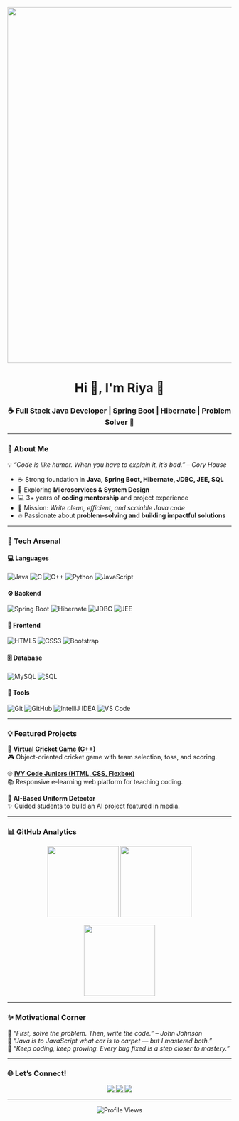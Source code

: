 <!-- Header Banner -->
<p align="center">
  <img src="https://media.giphy.com/media/SWoSkN6DxTszqIKEqv/giphy.gif" width="800"/>
</p>

<h1 align="center">Hi 👋, I'm Riya 💙</h1>
<h3 align="center">☕ Full Stack Java Developer | Spring Boot | Hibernate | Problem Solver 🚀</h3>

---

### 🌟 About Me  
💡 *“Code is like humor. When you have to explain it, it’s bad.” – Cory House*  

- ☕ Strong foundation in **Java, Spring Boot, Hibernate, JDBC, JEE, SQL**  
- 🌱 Exploring **Microservices & System Design**  
- 💻 3+ years of **coding mentorship** and project experience  
- 🎯 Mission: *Write clean, efficient, and scalable Java code*  
- 🔥 Passionate about **problem-solving and building impactful solutions**  

---

### 🚀 Tech Arsenal  

#### 💻 Languages  
![Java](https://img.shields.io/badge/Java-ED8B00?style=for-the-badge&logo=openjdk&logoColor=white)
![C](https://img.shields.io/badge/C-00599C?style=for-the-badge&logo=c&logoColor=white)
![C++](https://img.shields.io/badge/C++-00599C?style=for-the-badge&logo=cplusplus&logoColor=white)
![Python](https://img.shields.io/badge/Python-3776AB?style=for-the-badge&logo=python&logoColor=white)
![JavaScript](https://img.shields.io/badge/JavaScript-F7DF1E?style=for-the-badge&logo=javascript&logoColor=black)

#### ⚙️ Backend  
![Spring Boot](https://img.shields.io/badge/Spring%20Boot-6DB33F?style=for-the-badge&logo=springboot&logoColor=white)
![Hibernate](https://img.shields.io/badge/Hibernate-59666C?style=for-the-badge&logo=hibernate&logoColor=white)
![JDBC](https://img.shields.io/badge/JDBC-007396?style=for-the-badge&logo=java&logoColor=white)
![JEE](https://img.shields.io/badge/JEE-5382A1?style=for-the-badge&logo=java&logoColor=white)

#### 🎨 Frontend  
![HTML5](https://img.shields.io/badge/HTML5-E34F26?style=for-the-badge&logo=html5&logoColor=white)
![CSS3](https://img.shields.io/badge/CSS3-1572B6?style=for-the-badge&logo=css3&logoColor=white)
![Bootstrap](https://img.shields.io/badge/Bootstrap-563D7C?style=for-the-badge&logo=bootstrap&logoColor=white)

#### 🗄️ Database  
![MySQL](https://img.shields.io/badge/MySQL-4479A1?style=for-the-badge&logo=mysql&logoColor=white)
![SQL](https://img.shields.io/badge/SQL-336791?style=for-the-badge&logo=postgresql&logoColor=white)

#### 🔧 Tools  
![Git](https://img.shields.io/badge/Git-F05032?style=for-the-badge&logo=git&logoColor=white)
![GitHub](https://img.shields.io/badge/GitHub-181717?style=for-the-badge&logo=github&logoColor=white)
![IntelliJ IDEA](https://img.shields.io/badge/IntelliJ_IDEA-000000?style=for-the-badge&logo=intellij-idea&logoColor=white)
![VS Code](https://img.shields.io/badge/VS%20Code-0078D4?style=for-the-badge&logo=visual-studio-code&logoColor=white)

---

### 💡 Featured Projects  

🚀 **[Virtual Cricket Game (C++)](https://github.com/riya-ut/Crick-IN)**  
🎮 Object-oriented cricket game with team selection, toss, and scoring.  

🌐 **[IVY Code Juniors (HTML, CSS, Flexbox)](https://github.com/riya-ut/IVY-Code-Juniors)**  
📚 Responsive e-learning web platform for teaching coding.  

🤖 **AI-Based Uniform Detector**  
✨ Guided students to build an AI project featured in media.  

---

### 📊 GitHub Analytics  

<p align="center">
  <img src="https://github-readme-stats.vercel.app/api?username=riya-ut&show_icons=true&theme=radical" height="160"/>
  <img src="https://github-readme-streak-stats.herokuapp.com/?user=riya-ut&theme=radical" height="160"/>
</p>

<p align="center">
  <img src="https://github-readme-stats.vercel.app/api/top-langs/?username=riya-ut&layout=compact&theme=radical" height="160"/>
</p>

---

### ✨ Motivational Corner  
💬 *“First, solve the problem. Then, write the code.” – John Johnson*  
💬 *“Java is to JavaScript what car is to carpet — but I mastered both.”*  
💬 *“Keep coding, keep growing. Every bug fixed is a step closer to mastery.”*  

---

### 🌐 Let’s Connect!  
<p align="center">
  <a href="https://www.linkedin.com/in/riya-ut" target="_blank">
    <img src="https://img.shields.io/badge/LinkedIn-0077b5?style=for-the-badge&logo=linkedin&logoColor=white"/>
  </a>
  <a href="mailto:riyaut02@gmail.com">
    <img src="https://img.shields.io/badge/Gmail-D14836?style=for-the-badge&logo=gmail&logoColor=white"/>
  </a>
  <a href="https://github.com/riya-ut">
    <img src="https://img.shields.io/badge/GitHub-181717?style=for-the-badge&logo=github&logoColor=white"/>
  </a>
</p>

---

<p align="center">
  <img src="https://komarev.com/ghpvc/?username=riya-ut&label=Profile%20Views&color=blue&style=for-the-badge" alt="Profile Views" />
</p>
